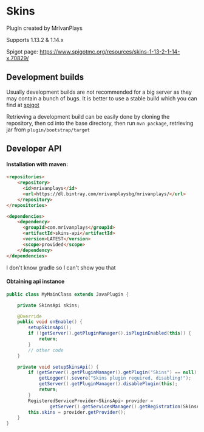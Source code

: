 # Skins
Plugin created by MrIvanPlays

Supports 1.13.2 & 1.14.x

Spigot page: https://www.spigotmc.org/resources/skins-1-13-2-1-14-x.70829/

## Development builds
Usually development builds are not recommended for a big server as they may contain
a bunch of bugs. It is better to use a stable build which you can find at
[spigot](https://www.spigotmc.org/resources/skins-1-13-2-1-14-x.70829/)

Retrieving a development build can be easily done by cloning the repository, then
cd into the base directory, then run `mvn package`, retrieving jar from 
`plugin/bootstrap/target`

## Developer API

#### Installation with maven:
```html
<repositories>
    <repository>
      <id>mrivanplays</id>
      <url>https://dl.bintray.com/mrivanplaysbg/mrivanplays/</url>
    </repository>
</repositories>

<dependencies>
    <dependency>
      <groupId>com.mrivanplays</groupId>
      <artifactId>skins-api</artifactId>
      <version>LATEST</version>
      <scope>provided</scope>
    </dependency>
</dependencies>
```

I don't know gradle so I can't show you that

#### Obtaining api instance
```java
public class MyMainClass extends JavaPlugin {

    private SkinsApi skins;

    @Override
    public void onEnable() {
        setupSkinsApi();
        if (!getServer().getPluginManager().isPluginEnabled(this)) {
            return;
        }
        // other code
    }

    private void setupSkinsApi() {
        if (getServer().getPluginManager().getPlugin("Skins") == null) {
            getLogger().severe("Skins plugin required, disabling!");
            getServer().getPluginManager().disablePlugin(this);
            return;
        }
        RegisteredServiceProvider<SkinsApi> provider = 
                getServer().getServicesManager().getRegistration(SkinsApi.class);
        this.skins = provider.getProvider();
    }
}
```